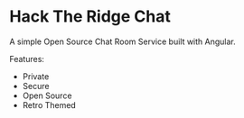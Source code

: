 # Hack The Ridge Chat

A simple Open Source Chat Room Service built with Angular.

Features:
- Private
- Secure
- Open Source
- Retro Themed
